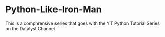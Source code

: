 # Python-Like-Iron-Man
This is a comphrensive series that goes with the YT Python Tutorial Series on the Datalyst Channel
